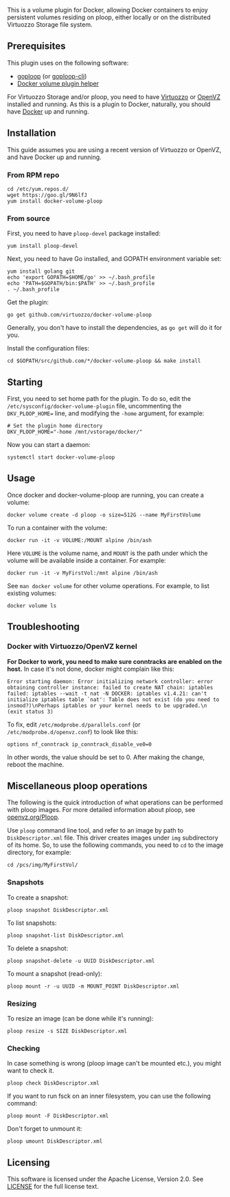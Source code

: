 This is a volume plugin for Docker, allowing Docker containers
to enjoy persistent volumes residing on ploop, either locally
or on the distributed Virtuozzo Storage file system.

## Prerequisites

This plugin uses on the following software:
* [goploop](https://github.com/kolyshkin/goploop) (or [goploop-cli](https://github.com/kolyshkin/goploop-cli))
* [Docker volume plugin helper](https://github.com/docker/go-plugins-helpers/tree/master/volume)

For Virtuozzo Storage and/or ploop, you need to have [Virtuozzo](https://virtuozzo.com/) or [OpenVZ](https://openvz.org/) installed and running. As this is a plugin to Docker, naturally, you should have [Docker](https://docker.com/) up and running.

## Installation

This guide assumes you are using a recent version of Virtuozzo or OpenVZ, and have Docker up and running.

### From RPM repo

```
cd /etc/yum.repos.d/
wget https://goo.gl/9N6lfJ
yum install docker-volume-ploop
```

### From source

First, you need to have ```ploop-devel``` package installed:

```yum install ploop-devel```

Next, you need to have Go installed, and GOPATH environment variable set:

```
yum install golang git
echo 'export GOPATH=$HOME/go' >> ~/.bash_profile
echo 'PATH=$GOPATH/bin:$PATH' >> ~/.bash_profile
. ~/.bash_profile
```
 
Get the plugin:
 
```go get github.com/virtuozzo/docker-volume-ploop```

Generally, you don't have to install the dependencies, as ```go get``` will do it for you.

Install the configuration files:
 
 ```cd $GOPATH/src/github.com/*/docker-volume-ploop && make install```

## Starting

First, you need to set home path for the plugin. To do so, edit the ```/etc/sysconfig/docker-volume-plugin``` file, uncommenting the ```DKV_PLOOP_HOME=``` line, and modifying the ```-home``` argument, for example:

```
# Set the plugin home directory
DKV_PLOOP_HOME="-home /mnt/vstorage/docker/"
```

Now you can start a daemon:

```systemctl start docker-volume-ploop```

## Usage

Once docker and docker-volume-ploop are running, you can create a volume:

```docker volume create -d ploop -o size=512G --name MyFirstVolume```

To run a container with the volume:

```docker run -it -v VOLUME:/MOUNT alpine /bin/ash```

Here ```VOLUME``` is the volume name, and ```MOUNT``` is the path under which
the volume will be available inside a container. For example:

```docker run -it -v MyFirstVol:/mnt alpine /bin/ash```

See ```man docker volume``` for other volume operations. For example, to list existing volumes:
 
 ```docker volume ls```
 
## Troubleshooting
 
### Docker with Virtuozzo/OpenVZ kernel

**For Docker to work, you need to make sure conntracks are enabled on the host.** In case it's not done, docker might complain like this:

```Error starting daemon: Error initializing network controller: error obtaining controller instance: failed to create NAT chain: iptables failed: iptables --wait -t nat -N DOCKER: iptables v1.4.21: can't initialize iptables table `nat': Table does not exist (do you need to insmod?)\nPerhaps iptables or your kernel needs to be upgraded.\n (exit status 3)```

To fix, edit ```/etc/modprobe.d/parallels.conf``` (or ```/etc/modprobe.d/openvz.conf```) to look like this:

```options nf_conntrack ip_conntrack_disable_ve0=0```

In other words, the value should be set to 0. After making the change, reboot the machine.

## Miscellaneous ploop operations

The following is the quick introduction of what operations can be performed with ploop images. For more detailed information about ploop, see [openvz.org/Ploop](https://openvz.org/Ploop).

Use ```ploop``` command line tool, and refer to an image by path to ```DiskDescriptor.xml``` file. This driver creates images under ```img``` subdirectory of its home. So, to use the following commands, you need to ```cd``` to the image directory, for example:

```cd /pcs/img/MyFirstVol/```

### Snapshots

To create a snapshot:

```ploop snapshot DiskDescriptor.xml```

To list snapshots:

```ploop snapshot-list DiskDescriptor.xml```
 
To delete a snapshot:

```ploop snapshot-delete -u UUID DiskDescriptor.xml```
 
To mount a snapshot (read-only):

```ploop mount -r -u UUID -m MOUNT_POINT DiskDescriptor.xml```
 
### Resizing
 
To resize an image (can be done while it's running):

```ploop resize -s SIZE DiskDescriptor.xml```
 
### Checking

In case something is wrong (ploop image can't be mounted etc.), you might want to check it.

```ploop check DiskDescriptor.xml```

If you want to run fsck on an inner filesystem, you can use the following command:

```ploop mount -F DiskDescriptor.xml```

Don't forget to unmount it:

```ploop umount DiskDescriptor.xml```

## Licensing

This software is licensed under the Apache License, Version 2.0. See
[LICENSE](https://github.com/kolyshkin/docker-volume-ploop/blob/master/LICENSE)
for the full license text.
